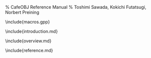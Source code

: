 % CafeOBJ Reference Manual
% Toshimi Sawada, Kokichi Futatsugi, Norbert Preining

\include{macros.gpp}

\include{introduction.md}

\include{overview.md}

\include{reference.md}



